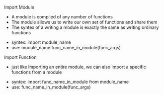 Import Module
-	A module is compiled of any number of functions
-	The module allows us to write our own set of functions and share them 
-	The syntex of a writing a module is exactly the same as writing ordinary functions
*	syntex: import module_name
*	use:	module_name.func_name_in_module(func_args)


Import Function
-	just like importing an entire module, we can also import a specific functions from a module
*	syntex: import func_name_in_module from module_name
*	use:	func_name_in_module(func_args)
